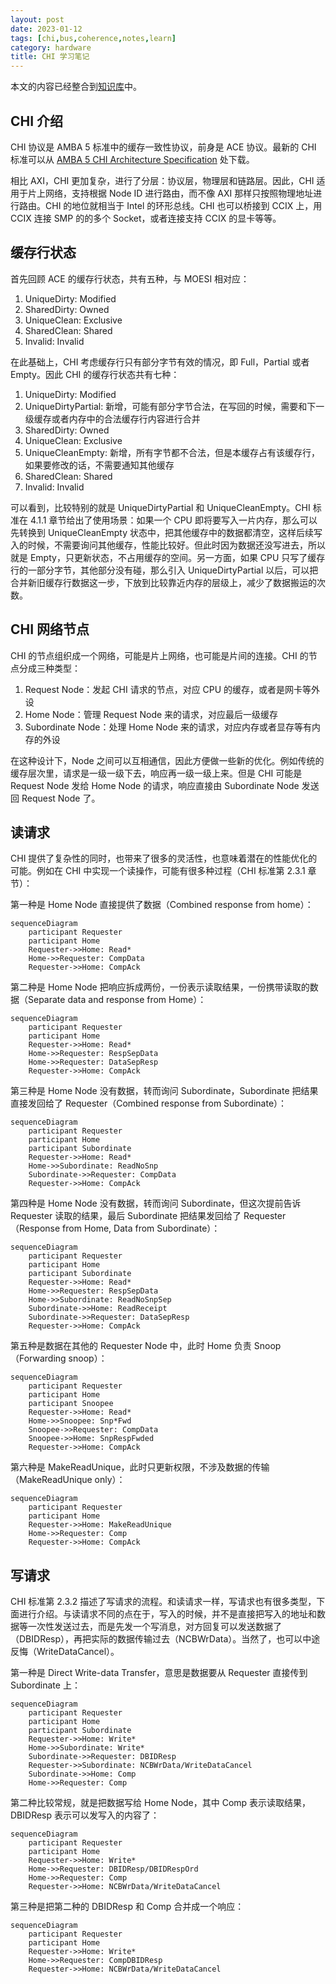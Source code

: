 ```yaml
---
layout: post
date: 2023-01-12
tags: [chi,bus,coherence,notes,learn]
category: hardware
title: CHI 学习笔记
---
```


本文的内容已经整合到[知识库](/kb/hardware/cache_coherence_protocol.html)中。

## CHI 介绍

CHI 协议是 AMBA 5 标准中的缓存一致性协议，前身是 ACE 协议。最新的 CHI 标准可以从 [AMBA 5 CHI Architecture Specification](https://developer.arm.com/documentation/ihi0050/latest) 处下载。

相比 AXI，CHI 更加复杂，进行了分层：协议层，物理层和链路层。因此，CHI 适用于片上网络，支持根据 Node ID 进行路由，而不像 AXI 那样只按照物理地址进行路由。CHI 的地位就相当于 Intel 的环形总线。CHI 也可以桥接到 CCIX 上，用 CCIX 连接 SMP 的的多个 Socket，或者连接支持 CCIX 的显卡等等。

## 缓存行状态

首先回顾 ACE 的缓存行状态，共有五种，与 MOESI 相对应：

1. UniqueDirty: Modified
2. SharedDirty: Owned
3. UniqueClean: Exclusive
4. SharedClean: Shared
5. Invalid: Invalid

在此基础上，CHI 考虑缓存行只有部分字节有效的情况，即 Full，Partial 或者 Empty。因此 CHI 的缓存行状态共有七种：

1. UniqueDirty: Modified
2. UniqueDirtyPartial: 新增，可能有部分字节合法，在写回的时候，需要和下一级缓存或者内存中的合法缓存行内容进行合并
3. SharedDirty: Owned
4. UniqueClean: Exclusive
5. UniqueCleanEmpty: 新增，所有字节都不合法，但是本缓存占有该缓存行，如果要修改的话，不需要通知其他缓存
6. SharedClean: Shared
7. Invalid: Invalid

可以看到，比较特别的就是 UniqueDirtyPartial 和 UniqueCleanEmpty。CHI 标准在 4.1.1 章节给出了使用场景：如果一个 CPU 即将要写入一片内存，那么可以先转换到 UniqueCleanEmpty 状态中，把其他缓存中的数据都清空，这样后续写入的时候，不需要询问其他缓存，性能比较好。但此时因为数据还没写进去，所以就是 Empty，只更新状态，不占用缓存的空间。另一方面，如果 CPU 只写了缓存行的一部分字节，其他部分没有碰，那么引入 UniqueDirtyPartial 以后，可以把合并新旧缓存行数据这一步，下放到比较靠近内存的层级上，减少了数据搬运的次数。

## CHI 网络节点

CHI 的节点组织成一个网络，可能是片上网络，也可能是片间的连接。CHI 的节点分成三种类型：

1. Request Node：发起 CHI 请求的节点，对应 CPU 的缓存，或者是网卡等外设
2. Home Node：管理 Request Node 来的请求，对应最后一级缓存
3. Subordinate Node：处理 Home Node 来的请求，对应内存或者显存等有内存的外设

在这种设计下，Node 之间可以互相通信，因此方便做一些新的优化。例如传统的缓存层次里，请求是一级一级下去，响应再一级一级上来。但是 CHI 可能是 Request Node 发给 Home Node 的请求，响应直接由 Subordinate Node 发送回 Request Node 了。

## 读请求

CHI 提供了复杂性的同时，也带来了很多的灵活性，也意味着潜在的性能优化的可能。例如在 CHI 中实现一个读操作，可能有很多种过程（CHI 标准第 2.3.1 章节）：

第一种是 Home Node 直接提供了数据（Combined response from home）：

```mermaid
sequenceDiagram
    participant Requester
    participant Home
    Requester->>Home: Read*
    Home->>Requester: CompData
    Requester->>Home: CompAck
```

第二种是 Home Node 把响应拆成两份，一份表示读取结果，一份携带读取的数据（Separate data and response from Home）：

```mermaid
sequenceDiagram
    participant Requester
    participant Home
    Requester->>Home: Read*
    Home->>Requester: RespSepData
    Home->>Requester: DataSepResp
    Requester->>Home: CompAck
```

第三种是 Home Node 没有数据，转而询问 Subordinate，Subordinate 把结果直接发回给了 Requester（Combined response from Subordinate）：

```mermaid
sequenceDiagram
    participant Requester
    participant Home
    participant Subordinate
    Requester->>Home: Read*
    Home->>Subordinate: ReadNoSnp
    Subordinate->>Requester: CompData
    Requester->>Home: CompAck
```

第四种是 Home Node 没有数据，转而询问 Subordinate，但这次提前告诉 Requester 读取的结果，最后 Subordinate 把结果发回给了 Requester（Response from Home, Data from Subordinate）：

```mermaid
sequenceDiagram
    participant Requester
    participant Home
    participant Subordinate
    Requester->>Home: Read*
    Home->>Requester: RespSepData
    Home->>Subordinate: ReadNoSnpSep
    Subordinate->>Home: ReadReceipt
    Subordinate->>Requester: DataSepResp
    Requester->>Home: CompAck
```

第五种是数据在其他的 Requester Node 中，此时 Home 负责 Snoop（Forwarding snoop）：

```mermaid
sequenceDiagram
    participant Requester
    participant Home
    participant Snoopee
    Requester->>Home: Read*
    Home->>Snoopee: Snp*Fwd
    Snoopee->>Requester: CompData
    Snoopee->>Home: SnpRespFwded
    Requester->>Home: CompAck
```

第六种是 MakeReadUnique，此时只更新权限，不涉及数据的传输（MakeReadUnique only）：

```mermaid
sequenceDiagram
    participant Requester
    participant Home
    Requester->>Home: MakeReadUnique
    Home->>Requester: Comp
    Requester->>Home: CompAck
```

## 写请求

CHI 标准第 2.3.2 描述了写请求的流程。和读请求一样，写请求也有很多类型，下面进行介绍。与读请求不同的点在于，写入的时候，并不是直接把写入的地址和数据等一次性发送过去，而是先发一个写消息，对方回复可以发送数据了（DBIDResp），再把实际的数据传输过去（NCBWrData）。当然了，也可以中途反悔（WriteDataCancel）。

第一种是 Direct Write-data Transfer，意思是数据要从 Requester 直接传到 Subordinate 上：

```mermaid
sequenceDiagram
    participant Requester
    participant Home
    participant Subordinate
    Requester->>Home: Write*
    Home->>Subordinate: Write*
    Subordinate->>Requester: DBIDResp
    Requester->>Subordinate: NCBWrData/WriteDataCancel
    Subordinate->>Home: Comp
    Home->>Requester: Comp
```

第二种比较常规，就是把数据写给 Home Node，其中 Comp 表示读取结果，DBIDResp 表示可以发写入的内容了：

```mermaid
sequenceDiagram
    participant Requester
    participant Home
    Requester->>Home: Write*
    Home->>Requester: DBIDResp/DBIDRespOrd
    Home->>Requester: Comp
    Requester->>Home: NCBWrData/WriteDataCancel
```

第三种是把第二种的 DBIDResp 和 Comp 合并成一个响应：

```mermaid
sequenceDiagram
    participant Requester
    participant Home
    Requester->>Home: Write*
    Home->>Requester: CompDBIDResp
    Requester->>Home: NCBWrData/WriteDataCancel
```
